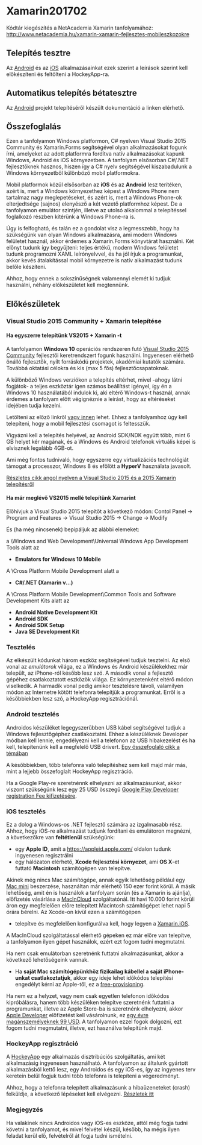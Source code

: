# Xamarin201702
Kódtár kiegészítés a NetAcademia Xamarin tanfolyamához: http://www.netacademia.hu/xamarin-xamarin-fejlesztes-mobileszkozokre

## Telepítés tesztre

Az [Android](https://github.com/Xamarin201702/Xamarin201702/blob/master/Android.md) és az [iOS](https://github.com/Xamarin201702/Xamarin201702/blob/master/iOS.md) alkalmazásainkat ezek szerint a leírások szerint kell előkészíteni és feltölteni a HockeyApp-ra.

## Automatikus telepítés bétatesztre
Az [Android](https://github.com/Xamarin201702/Xamarin201702/blob/master/AndroidContinuousIntegration.md) projekt telepítéséről készült dokumentáció a linken elérhető.

## Összefoglalás
Ezen a tanfolyamon Windows platformon, C# nyelven Visual Studio 2015 Community és Xamarin.Forms segítségével olyan alkalmazásokat fogunk írni, amelyeket az adott platformra fordítva natív alkalmazásokat kapunk Windows, Android és iOS környezetben. A tanfolyam elsősorban C#/.NET fejlesztőknek hasznos, hiszen így a C# nyelv segítségével kiszabadulunk a Windows környezetből különböző mobil platformokra.

Mobil platformok közül elsősorban az **iOS** és az **Android** lesz terítéken, azért is, mert a Windows környezethez képest a Windows Phone nem tartalmaz nagy meglepetéseket, és azért is, mert a Windows Phone-ok elterjedtsége (sajnos) elenyésző a két vezető platformhoz képest. De a tanfolyamon emulátor szintjén, illetve az utolsó alkalommal a telepítéssel foglalkozó részben kitérünk a Windows Phone-ra is.

Úgy is felfogható, és talán ez a gondolat visz a legmesszebb, hogy ha szükségünk van olyan Windows alkalmazásra, ami modern Windows felületet használ, akkor érdemes a Xamarin.Forms könyvtárat használni. Két előnyt tudunk így begyűjteni: teljes értékű, modern Windows felületet tudunk programozni XAML leírónyelvvel, és ha jól írjuk a programunkat, akkor kevés átalakítással mobil környezetre is natív alkalmazást tudunk belőle készíteni.

Ahhoz, hogy ennek a sokszínűségnek valamennyi elemét ki tudjuk használni, néhány előkészületet kell megtennünk.

## Előkészületek
### Visual Studio 2015 Community + Xamarin telepítése
#### Ha egyszerre telepítünk VS2015 + Xamarin -t

A tanfolyamon **Windows 10** operációs rendszeren futó [Visual Studio 2015 Community](https://www.visualstudio.com/vs/community/) fejlesztői keretrendszert fogunk használni. Ingyenesen elérhető önálló fejlesztők, nyílt forráskódú projektek, akadémiai kutatók számára. Továbbá oktatási célokra és kis (max 5 fős) fejlesztőcsapatoknak.

A különböző Windows verziókon a telepítés eltérhet, mivel -ahogy látni fogjátok- a teljes eszköztár igen számos beállítást igényel, így én a Windows 10 használatából indulok ki, aki eltérő Windows-t használ, annak érdemes a tanfolyam előtt végignéznie a leírást, hogy az eltéréseket idejében tudja kezelni.

Letölteni az előző linkről [vagy innen](https://www.visualstudio.com/free-developer-offers/) lehet. Ehhez a tanfolyamhoz úgy kell telepíteni, hogy a mobil fejlesztési csomagot is feltesszük.

Vigyázni kell a telepítés helyével, az Android SDK/NDK együtt több, mint 6 GB helyet kér magának, és a Windows és Android telefonok virtuális képei is elvisznek legalább 4GB-ot.

Ami még fontos tudnivaló, hogy egyszerre egy virtualizációs technológiát támogat a processzor, Windows 8 és efölött a **HyperV** használata javasolt.

[Részletes cikk angol nyelven a Visual Studio 2015 és a 2015 Xamarin telepítésről](https://msdn.microsoft.com/en-us/library/mt613162.aspx)

#### Ha már meglévő VS2015 mellé telepítünk Xamarint
Előhívjuk a Visual Studio 2015 telepítőt a következő módon: 
Contol Panel -> Program and Features -> Visual Studio 2015 -> Change -> Modify

És (ha még nincsenek) bepipáljuk az alábbi elemeket:

a \Windows and Web Development\Universal Windows App Development Tools alatt az 
- **Emulators for Windows 10 Mobile**

A \Cross Platform Mobile Development  alatt a 
- **C#/.NET (Xamarin v...)**

A \Cross Platform Mobile Development\Common Tools and Software Development Kits alatt az
- **Android Native Development Kit**
- **Android SDK**
- **Android SDK Setup**
- **Java SE Development Kit**

### Tesztelés
Az elkészült kódunkat három eszköz segítségével tudjuk tesztelni. Az első vonal az *emulátorok* világa, ez a Windows és Android készülékekhez már települt, az iPhone-ról később lesz szó. A második vonal a fejlesztő gépéhez csatlakoztatott eszközök világa. Ez környezetenként eltérő módon viselkedik. A harmadik vonal pedig amikor tesztelésre távoli, valamilyen módon az Internetre kötött telefonra telepítjük a programunkat. Erről is a későbbiekben lesz szó, a HockeyApp regisztrációnál.

### Android tesztelés
Androidos készüléket legegyszerűbben USB kábel segítségével tudjuk a Windows fejlesztőgéphez csatlakoztatni. Ehhez a készüléknek Developer módban kell lennie, engedélyezni kell a telefonon az USB hibakezelést és ha kell, telepítenünk kell a megfelelő USB drivert. [Egy összefoglaló cikk a témában](https://developer.xamarin.com/guides/android/getting_started/installation/set_up_device_for_development/)

A későbbiekben, több telefonra való telepítéshez sem kell majd már más, mint a lejjebb összefoglalt HockeyApp regisztráció.

Ha a Google Play-re szeretnénnk elhelyezni az alkalmazásunkat, akkor viszont szükségünk lesz egy 25 USD összegű [Google Play Developer registration Fee kifizetésére](https://play.google.com/apps/publish/signup/).

### iOS tesztelés
Ez a dolog a Windows-os .NET fejlesztő számára az izgalmasabb rész. Ahhoz, hogy iOS-re alkalmazást tudjunk fordítani és emulátoron megnézni, a következőkre van **feltétlenül** szükségünk:
- egy **Apple ID**, amit a https://appleid.apple.com/ oldalon tudunk ingyenesen regisztrálni
- egy hálózaton elérhető, **Xcode fejlesztési környezet**, ami **OS X**-et futtató **Macintosh** számítógépen van telepítve. 

Akinek még nincs Mac számítógépe, annak egyik lehetőség például egy [Mac mini](http://www.apple.com/hu/mac-mini/) beszerzése, használtan már elérhető 150 ezer forint körül. A másik lehetőség, amit én is használok a tanfolyam során (és a Xamarin is ajánlja), előfizetés vásárlása a [MacInCloud](http://www.macincloud.com/pricing/compare) szolgáltatónál. Itt havi 10.000 forint körüli áron egy megfelelően előre telepített Macintosh számítógépet lehet napi 5 órára bérelni. Az Xcode-on kívül ezen a számítógépen

- telepítve és megfelelően konfigurálva kell, hogy legyen a [Xamarin.iOS](https://developer.xamarin.com/guides/ios/getting_started/installation/mac/).

A MacInCloud szolgáltatással elérhető gépeken ez már előre van telepítve, a tanfolyamon ilyen gépet használok, ezért ezt fogom tudni megmutatni.

Ha nem csak emulátorban szeretnénk futtatni alkalmazásunkat, akkor a következő lehetőségeink vannak.

- Ha **saját Mac számítógépünkhöz fizikailag kábellel a saját iPhone-unkat csatlakoztatjuk**, akkor egy ideje lehet időkódos telepítési engedélyt kérni az Apple-től, ez a [free-provisioning](https://developer.xamarin.com/guides/ios/getting_started/installation/device_provisioning/free-provisioning/).

Ha nem ez a helyzet, vagy nem csak egyetlen telefonon időkódos kipróbálásra, hanem több készüléken telepítve szeretnénk futtatni a programunkat, illetve az Apple Store-ba is szeretnénk elhelyezni, akkor [Apple Developer](https://developer.apple.com/app-store/subscriptions/) előfizetést kell vásárolnunk, ez [egy évre magánszemélyeknek 99 USD](). A tanfolyamon ezzel fogok dolgozni, ezt fogom tudni megmutatni, illetve, ezt használva telepítünk majd.

### HockeyApp regisztráció

A [HockeyApp](http://hockeyapp.net/) egy alkalmazás disztribúciós szolgáltatás, ami két alkalmazásig ingyenesen használható. A tanfolyamon az általunk gyártott alkalmazásból kettő lesz, egy Androidos és egy iOS-es, így az ingyenes terv keretein belül fogjuk tudni több telefonra is telepíteni a végeredményt.

Ahhoz, hogy a telefonra telepített alkalmazásunk a hibaüzeneteket (crash) felküldje, a következő lépéseket kell elvégezni. [Részletek itt](https://components.xamarin.com/gettingstarted/hockeyappandroid)

### Megjegyzés
Ha valakinek nincs Androidos vagy iOS-es eszköze, attól még fogja tudni követni a tanfolyamot, és mivel felvétel készül, később, ha mégis ilyen feladat kerül elő, felvételről át fogja tudni ismételni.

